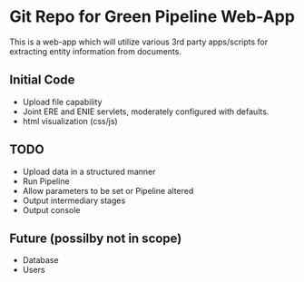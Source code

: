 # Git Repo for Green Pipeline Web-App

This is a web-app which will utilize various 3rd party apps/scripts for extracting entity information from documents.

## Initial Code
- Upload file capability
- Joint ERE and ENIE servlets, moderately configured with defaults.
- html visualization (css/js)

## TODO
- Upload data in a structured manner
- Run Pipeline
- Allow parameters to be set or Pipeline altered
- Output intermediary stages
- Output console

## Future (possilby not in scope)
- Database
- Users
